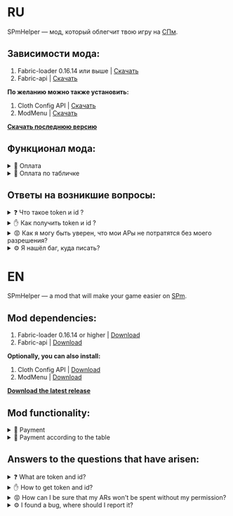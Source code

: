 # RU 
SPmHelper — мод, который облегчит твою игру на [СПм](https://spworlds.ru).
## Зависимости мода:
1. Fabric-loader 0.16.14 или выше | [Скачать](https://fabricmc.net/use/installer/)
2. Fabric-api | [Скачать](https://modrinth.com/mod/fabric-api)

**По желанию можно также установить:**
1. Cloth Config API | [Скачать](https://modrinth.com/mod/cloth-config)
2. ModMenu | [Скачать](https://modrinth.com/mod/modmenu)

**[Скачать последнюю версию](https://github.com/Zadudoder/SPmHelper/releases/tag/v0.1.0)**

## Функционал мода:
<details>
<summary> <a name="payment"> </a> 💸 Оплата </summary>

**Чтобы оплатить, вам нужно:**
1. Зайти в любой мир или на любой сервер.
2. Прописать команду /spmhelper <token> <id> | [Что такое token и id](#my-custom-anchor-point) и [как их получить](#get-token-and-id).
3. Открыть меню оплаты, по умолчанию на «P».
4. Вбить нужные данные в поля:

    4.1. Номер карты, на которую вы хотите совершить перевод.
    
    4.2. Сумма, которую вы хотите перевести. От 1 до 10000 АР.

    4.3. Комментарий. Комментарий в итоге будет содержать: `Ваш никнейм: Ваш комментарий`. Учтите, что комментарий может быть **максимум 32 символа**, с учётом длины вашего никнейма и ": ".
5. Нажать кнопку «Перевести».

![ScreenShotOfPayScreen](blob:https://yapx.ru/a20b593b-1e4c-49db-8872-17d59243ddf3)
</details>

<details>
<summary>🚩 Оплата по табличке </summary>

**Чтобы создать оплату по табличке, вам нужно:**
1. Установить любую табличку на сервере СПм
2. Написать на табличке следующий текст:

    2.1. #SPmHPay | Обозначение таблички.

    2.2. 00001 | Карта, на которую будет совершён перевод.
 
    2.3. 64 АР | Сумма АР, от 1 до 10000. "АР" писать не обязательно, можно только число.

    2.4. Комментарий | Что будет написано при отправке платежа.

3. Заламинировать табличку пчелиной сотой.

> **Оплата будет производится, когда вы нажимаете правой кнопкой мыши по табличке, а после подтверждаете платёж в открывшемся экране.**
</details>

## Ответы на возникшие вопросы:
<details>
<summary> <a name="token-and-id"> </a>❓ Что такое token и id ? </summary>

> Token и id это уникальные данные от вашей карты на СПворлдс. С помощью них мод получает доступ к вашей карте для оплаты. [Как их получить?](#get-token-and-id)

> Но если вы кому либо покажите или передадите свой токен и айди, то человек может воспользоваться этим и снять все АРы с вашей карты. [А если вы попытаетесь снять ары с моей карты?](#leave-my-money)

</details>

<details>
<summary> <a name="get-token-and-id"> </a>✋ Как получить token и id ? </summary>

**Как получить Token и id:**
1. Войдите на сервер СПм в майнкрафте.
2. Перейдите на [сайт](https://spworlds.ru) и зарегистрируйтесь через дискорд.
3. Перейдите во вкладку [«Кошелёк»](https://spworlds.ru/spm/wallet).
4. Выберете нужную карту и нажмите на первую эконку стрелочки «Поделиться».
5. Нажмите «Сгенерировать новый API токен» -> «Далее» -> «Сгенерировать».
6. В чате игры вы увидите token и id, который уже в дальнейшем вы должны вставить в команду /spmhelper или в конфигурацию мода с помощью ModMenu.
>После успешного заполнения или выполнения команды, вам будет доступна [оплата](#payment) внутри игры.

</details>

<details>
<summary> <a name="leave-my-money"> </a>😡 Как я могу быть уверен, что мои АРы не потратятся без моего разрешения? </summary>

> Ваши данные, а именно Token и id вашей карты, хранятся исключительно на вашем компьютере в папке ./config/spmhelper и нигде больше, кроме сайта СПм.

</details>

<details>
<summary> <a name="spmhelperbot"> </a>⚙️ Я нашёл баг, куда писать? </summary>

> Напишите нашему телеграм боту для тех поддержки - https://t.me/SPmHelperBOT 

</details>


# EN
SPmHelper — a mod that will make your game easier on [SPm](https://spworlds.ru).
## Mod dependencies:
1. Fabric-loader 0.16.14 or higher | [Download](https://fabricmc.net/use/installer/)
2. Fabric-api | [Download](https://modrinth.com/mod/fabric-api)

**Optionally, you can also install:**
1. Cloth Config API | [Download](https://modrinth.com/mod/cloth-config)
2. ModMenu | [Download](https://modrinth.com/mod/modmenu)

**[Download the latest release](https://github.com/Zadudoder/SPmHelper/releases/tag/v0.1.0)**

## Mod functionality:
<details> 
<summary> <a name="payment"> </a> 💸 Payment </summary>

**To make a payment, you need to:**
1. Enter any world or server.
2. Enter the command /spmhelper <token> <id> | [What are token and id](#my-custom-anchor-point) and [how to get them](#get-token-and-id).
3. Open the payment menu, defaulting to "P".
4. Enter the required data in the fields:

    4.1. The card number to which you want to make the transfer.

    4.2. The amount you want to transfer. From 1 to 10000 AR.

    4.3. Comment. The comment will ultimately contain: `Your nickname: Your comment`. Keep in mind that the comment can be **a maximum of 32 characters**, including the length of your nickname and ": ".
5. Click the "Transfer " button.

![ScreenShotOfPayScreen](blob:https://yapx.ru/a20b593b-1e4c-49db-8872-17d59243ddf3)
</details>

<details> 
<summary>🚩 Payment according to the table </summary>

**To create a payment based on the table, you need:**
1. Install any table on the SPb server
2. Write the following text on the sign:

2.1. #SPmHPay | Sign designation.

2.2. 00001 | Card to which the transfer will be made.

2.3. 64 AR | AR amount, from 1 to 10000. "AR" is not necessary, just the number is fine.

2.4. Comment | What will be written when sending the payment.

3. Laminate the honeycomb plaque.

Payment will be processed when you right-click on the table and then confirm the payment on the opened screen. Payment will be processed when you right-click on the table and then confirm the payment on the opened screen.
</details>

## Answers to the questions that have arisen:
<details> 
<summary> <a name="token-and-id"> </a>❓ What are token and id? </summary>

> Token and id are unique data from your card on SPworlds. With them, the mod gains access to your card for payment. [How to get them?](#get-token-and-id)

But if you show or share your token and ID with someone, that person can take advantage of it and withdraw all the ARs from your card. [What if you try to withdraw ARs from my card?](#leave-my-money)

</details>

<details> 
<summary> <a name="get-token-and-id"> </a>✋ How to get token and id? </summary>

**How to get Token and id:**
1. Log into the SPb server in Minecraft.
2. Go to the [website](https://spworlds.ru) and register through Discord.
3. Go to the [«Wallet»](https://spworlds.ru/spm/wallet) tab.
4. Select the desired card and click on the first arrow icon "Share".
5. Click "Generate new API token" -> "Next" -> "Generate".
6. In the game chat, you will see the token and id, which you will then need to insert into the /spmhelper command or into the mod configuration using ModMenu.
> After successfully completing or executing the command, you will have access to [payment](#payment) within the game.

</details>

<details> 
<summary> <a name="leave-my-money"> </a>😡 How can I be sure that my ARs won't be spent without my permission? </summary>

Your data, specifically the Token and the ID of your card, are stored exclusively on your computer in the ./config/spmhelper folder and nowhere else, except on the SPm website.

</details>

<details> 
<summary> ⚙️ I found a bug, where should I report it? </summary>

> Write to our Telegram bot for tech support - https://t.me/SPmHelperBOT

</details>
